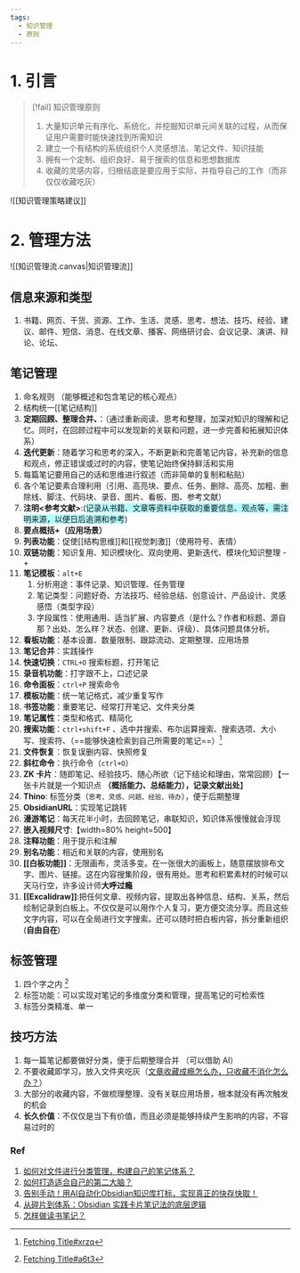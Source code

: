 ```yaml
---
tags:
  - 知识管理
  - 原则
---
```

# 1. 引言 
> [!fail] 知识管理原则 
> 1. 大量知识单元有序化、系统化，并挖掘知识单元间关联的过程，从而保证用户需要时能快速找到所需知识
> 2. 建立一个有结构的系统组织个人灵感想法、笔记文件、知识技能
> 3. 拥有一个定制、组织良好、易于搜索的信息和思想数据库
> 4. 收藏的灵感内容，归根结底是要应用于实际，并指导自己的工作（而非仅仅收藏吃灰）

![[知识管理策略建议]]
# 2. 管理方法 
![[知识管理流.canvas|知识管理流]]
## 信息来源和类型 
1. 书籍、网页、干货、资源、工作、生活、灵感、思考、想法、技巧、经验、建议、邮件、短信、消息、在线文章、播客、网络研讨会、会议记录、演讲、辩论、论坛、
## 笔记管理 
1. 命名规则 （能够概述和包含笔记的核心观点）
2. 结构统一[[笔记结构]]
3. **定期回顾、整理合并、**：（通过重新阅读、思考和整理，加深对知识的理解和记忆。同时，在回顾过程中可以发现新的关联和问题，进一步完善和拓展知识体系）
4. **迭代更新**：随着学习和思考的深入，不断更新和完善笔记内容，补充新的信息和观点，修正错误或过时的内容，使笔记始终保持鲜活和实用
5. 每篇笔记要用自己的话和思维进行叙述（而非简单的复制和粘贴）
6. 各个笔记要素合理利用（引用、高亮块、要点、任务、删除、高亮、加粗、删除线、脚注、代码块、录音、图片、看板、图、参考文献）
7. **注明<参考文献>**:(<span style="background:#b1ffff">记录从书籍、文章等资料中获取的重要信息、观点等，需注明来源，以便日后追溯和参考</span>)
8. **要点概括+（应用场景）**
9. **列表功能**：促使[[结构思维]]和[[视觉刺激]]（使用符号、表情）
10. **双链功能**：知识复用、知识模块化、双向使用、更新迭代、模块化知识整理 -+
11. **笔记模板**：`alt+E` 
	1. 分析用途：事件记录、知识管理、任务管理
	2. 笔记类型：问题好奇、方法技巧、经验总结、创意设计、产品设计、灵感感悟（类型字段）
	3. 字段属性：使用通用、适当扩展、内容要点（是什么？作者和标题、源自那？出处、怎么样？状态、创建、更新、评级）、具体问题具体分析。
12. **看板功能**：基本设置、数量限制、跟踪流动、定期整理、应用场景 
13. **笔记合并**：实践操作 
14. **快速切换**：`CTRL+O` 搜索标题，打开笔记
15. **录音机功能**：打字跟不上，口述记录
16. **命令面板**：`ctrl+P` 搜索命令 
17. **模板功能**：统一笔记格式，减少重复写作
18. **书签功能**：重要笔记、经常打开笔记、文件夹分类
19. **笔记属性**：类型和格式、精简化
20. **搜索功能**：`ctrl+shift+F` 、选中并搜索、布尔运算搜索、搜索选项、大小写、搜索符、（==能够快速检索到自己所需要的笔记==）[^1]
21. **文件恢复**：恢复误删内容、快照修复 
22. **斜杠命令**：执行命令（`ctrl+O`）
23. **ZK 卡片**：随即笔记、经验技巧、随心所欲（记下结论和理由，常常回顾）【一张卡片就是一个知识点 **（概括能力、总结能力），记录文献出处**】
24. **Thino**: 标签分类（`思考、灵感、问题、经验、待办`），便于后期整理
25. **ObsidianURL**：实现笔记跳转
26. **漫游笔记**：每天花半小时，去回顾笔记，串联知识，知识体系慢慢就会浮现
27. **嵌入视频尺寸**:【width=80% height=500】
28. **注释功能**：用于提示和注解
29. **别名功能**：相近和关联的内容，使用别名
30. **[[白板功能]]**：无限画布，灵活多变。在一张很大的画板上，随意摆放排布文字、图片、链接。这在内容搜集阶段，很有用处。思考和积累素材的时候可以天马行空，许多设计师**大呼过瘾**
31. **[[Excalidraw]]**:把任何文章、视频内容，提取出各种信息、结构、关系，然后绘制记录到白板上。不仅仅是可以用作个人复习，更方便交流分享。而且这些文字内容，可以在全局进行文字搜索。还可以随时把白板内容，拆分重新组织 (**自由自在**)
## 标签管理 
1. 四个字之内 [^2]
2. 标签功能：可以实现对笔记的多维度分类和管理，提高笔记的可检索性
3. 标签分类精准、单一
## 技巧方法 
1. 每一篇笔记都要做好分类，便于后期整理合并 （可以借助 AI）
2. 不要收藏即学习，放入文件夹吃灰（[​文章收藏成瘾怎么办，只收藏不消化怎么办？](https://mp.weixin.qq.com/s/4Cbp_xM2sreDymK9bKqegQ)）
3. 大部分的收藏内容，不做梳理整理、没有关联应用场景，根本就没有再次触发的机会
4. **长久价值**：不仅仅是当下有价值，而且必须是能够持续产生影响的内容，不容易过时的

### Ref 
1. [如何对文件进行分类管理，构建自己的笔记体系？](https://mp.weixin.qq.com/s/R7RcfijPSoTTSOl_uO-b6A)
2. [如何打造适合自己的第二大脑？](https://mp.weixin.qq.com/s/U_eOrq0o865nYsWsFs52ow)
3. [告别手动！用AI自动化Obsidian知识库打标，实现真正的快存快取！](https://mp.weixin.qq.com/s/OAEYT1NtprmA19asWQJevw)
4. [从碎片到体系：Obsidian 实践卡片笔记法的底层逻辑](https://mp.weixin.qq.com/s/kJinvC8za5P_57ZAboHgbg)
5. [怎样做读书笔记？](https://mp.weixin.qq.com/s/TaRwRZb2kHiT5zqwB_194Q)

[^1]: [Fetching Title#xrzq](https://mp.weixin.qq.com/s/0w4sKzW7tXUa_pyV15-Mhg)

[^2]: [Fetching Title#a6t3](https://mp.weixin.qq.com/s/_XIFXlTvt4w6iEiBNMbkzA)
